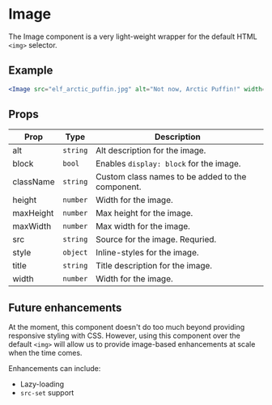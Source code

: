 # Image

The Image component is a very light-weight wrapper for the default HTML `<img>` selector.

## Example

```jsx
<Image src="elf_arctic_puffin.jpg" alt="Not now, Arctic Puffin!" width="200" />
```

## Props

| Prop      | Type     | Description                                      |
| --------- | -------- | ------------------------------------------------ |
| alt       | `string` | Alt description for the image.                   |
| block     | `bool`   | Enables `display: block` for the image.          |
| className | `string` | Custom class names to be added to the component. |
| height    | `number` | Width for the image.                             |
| maxHeight | `number` | Max height for the image.                        |
| maxWidth  | `number` | Max width for the image.                         |
| src       | `string` | Source for the image. Requried.                  |
| style     | `object` | Inline-styles for the image.                     |
| title     | `string` | Title description for the image.                 |
| width     | `number` | Width for the image.                             |

## Future enhancements

At the moment, this component doesn't do too much beyond providing responsive styling with CSS. However, using this component over the default `<img>` will allow us to provide image-based enhancements at scale when the time comes.

Enhancements can include:

* Lazy-loading
* `src-set` support
